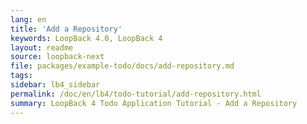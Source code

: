 ```yaml
---
lang: en
title: 'Add a Repository'
keywords: LoopBack 4.0, LoopBack 4
layout: readme
source: loopback-next
file: packages/example-todo/docs/add-repository.md
tags:
sidebar: lb4_sidebar
permalink: /doc/en/lb4/todo-tutorial/add-repository.html
summary: LoopBack 4 Todo Application Tutorial - Add a Repository
---
```

